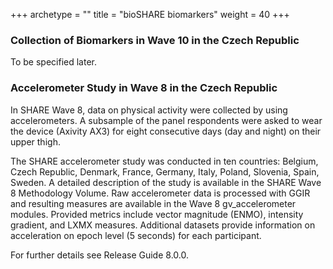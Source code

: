 +++
archetype = ""
title = "bioSHARE biomarkers"
weight = 40
+++


### Collection of Biomarkers in Wave 10 in the Czech Republic

To be specified later.  

### Accelerometer Study in Wave 8 in the Czech Republic

  

In SHARE Wave 8, data on physical activity were collected by using accelerometers. A subsample of the panel respondents were asked to wear the device (Axivity AX3) for eight consecutive days (day and night) on their upper thigh.  

The SHARE accelerometer study was conducted in ten countries: Belgium, Czech Republic, Denmark, France, Germany, Italy, Poland, Slovenia, Spain, Sweden. A detailed description of the study is available in the SHARE Wave 8 Methodology Volume. Raw accelerometer data is processed with GGIR and resulting measures are available in the Wave 8 gv\_accelerometer modules. Provided metrics include vector magnitude (ENMO), intensity gradient, and LXMX measures. Additional datasets provide information on acceleration on epoch level (5 seconds) for each participant.  

For further details see Release Guide 8.0.0.
